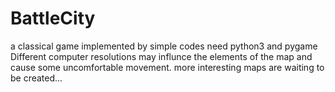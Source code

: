 # BattleCity
a classical game implemented by simple codes
need python3 and pygame
Different computer resolutions may influnce the elements of the map and cause some uncomfortable movement.
more interesting maps are waiting to be created...
